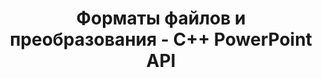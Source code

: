 ---
title: Форматы файлов и преобразования - C++ PowerPoint API
linktitle: Форматы файлов и преобразования
type: docs
weight: 40
url: /cpp/formats-faylov-i-preobrazovaniy/
description: C++ PowerPoint API поддерживает преобразование форматов файлов PowerPoint, включая PPT, PPTX, XML, PDF, XPS и другие.
---